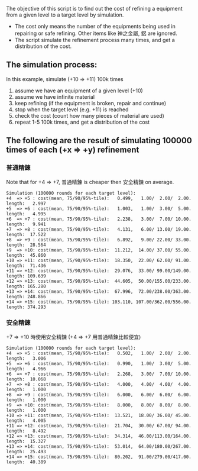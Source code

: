 The objective of this script is to find out the cost of refining a equipment from a given level to a target level by simulation.

- The cost only means the number of the equipments being used in repairing or safe refining. Other items like 神之金屬, 鋁 are ignored.
- The script simulate the refinement process many times, and get a distribution of the cost.

## The simulation process:

In this example, simulate (+10 => +11) 100k times

1. assume we have an equipment of a given level (+10)
2. assume we have infinite material
3. keep refining (if the equipment is broken, repair and continue)
4. stop when the target level (e.g. +11) is reached
5. check the cost (count how many pieces of material are used)
6. repeat 1-5 100k times, and get a distribution of the cost

## The following are the result of simulating 100000 times of each (+x => +y) refinement

### 普通精鍊

Note that for +4 => +7, 普通精鍊 is cheaper then 安全精鍊 on average.

```
Simulation (100000 rounds for each target level):
+4  => +5 : cost(mean, 75/90/95%-tile):   0.499,   1.00/  2.00/  2.00. length:   2.997
+5  => +6 : cost(mean, 75/90/95%-tile):   1.003,   1.00/  3.00/  5.00. length:   4.995
+6  => +7 : cost(mean, 75/90/95%-tile):   2.238,   3.00/  7.00/ 10.00. length:   9.941
+7  => +8 : cost(mean, 75/90/95%-tile):   4.131,   6.00/ 13.00/ 19.00. length:  17.522
+8  => +9 : cost(mean, 75/90/95%-tile):   6.892,   9.00/ 22.00/ 33.00. length:  28.564
+9  => +10: cost(mean, 75/90/95%-tile):  11.212,  14.00/ 37.00/ 55.00. length:  45.860
+10 => +11: cost(mean, 75/90/95%-tile):  18.350,  22.00/ 62.00/ 91.00. length:  71.436
+11 => +12: cost(mean, 75/90/95%-tile):  29.076,  33.00/ 99.00/149.00. length: 109.639
+12 => +13: cost(mean, 75/90/95%-tile):  44.605,  50.00/155.00/233.00. length: 165.280
+13 => +14: cost(mean, 75/90/95%-tile):  67.996,  72.00/238.00/363.00. length: 248.866
+14 => +15: cost(mean, 75/90/95%-tile): 103.110, 107.00/362.00/556.00. length: 374.293
```

### 安全精鍊

+7 => +10 時使用安全精鍊 (+4 => +7 用普通精鍊比較便宜)

```
Simulation (100000 rounds for each target level):
+4  => +5 : cost(mean, 75/90/95%-tile):   0.502,   1.00/  2.00/  2.00. length:   3.006
+5  => +6 : cost(mean, 75/90/95%-tile):   0.990,   1.00/  3.00/  5.00. length:   4.966
+6  => +7 : cost(mean, 75/90/95%-tile):   2.268,   3.00/  7.00/ 10.00. length:  10.068
+7  => +8 : cost(mean, 75/90/95%-tile):   4.000,   4.00/  4.00/  4.00. length:   1.000
+8  => +9 : cost(mean, 75/90/95%-tile):   6.000,   6.00/  6.00/  6.00. length:   1.000
+9  => +10: cost(mean, 75/90/95%-tile):   8.000,   8.00/  8.00/  8.00. length:   1.000
+10 => +11: cost(mean, 75/90/95%-tile):  13.521,  18.00/ 36.00/ 45.00. length:   4.005
+11 => +12: cost(mean, 75/90/95%-tile):  21.704,  30.00/ 67.00/ 94.00. length:   8.492
+12 => +13: cost(mean, 75/90/95%-tile):  34.314,  46.00/113.00/164.00. length:  15.327
+13 => +14: cost(mean, 75/90/95%-tile):  53.014,  64.00/180.00/267.00. length:  25.493
+14 => +15: cost(mean, 75/90/95%-tile):  80.202,  91.00/279.00/417.00. length:  40.389
```

